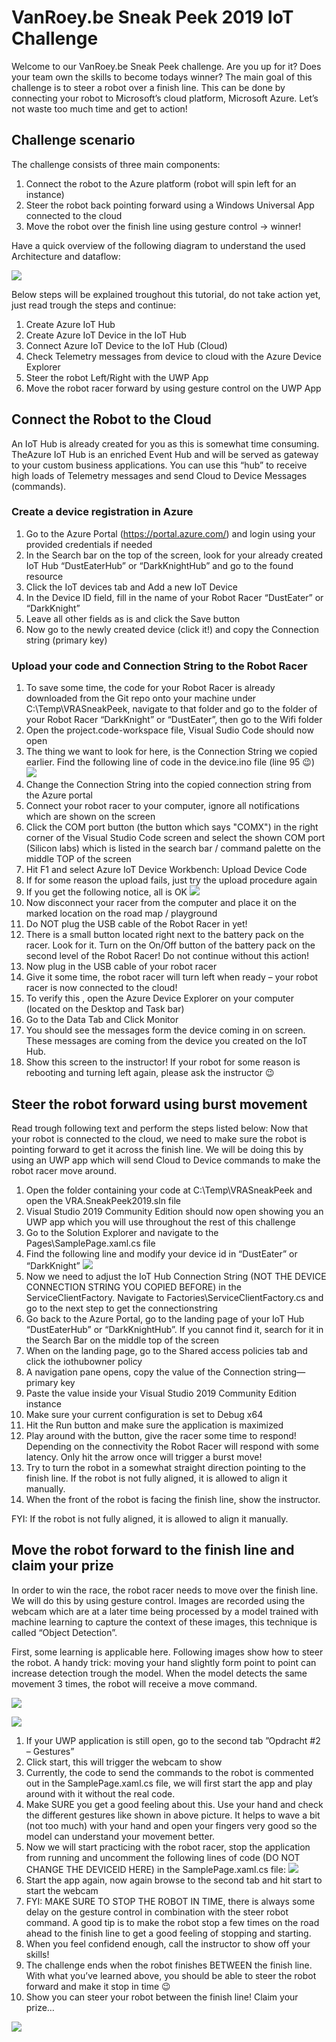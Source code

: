 # VanRoey.be Sneak Peek 2019 IoT Challenge
Welcome to our VanRoey.be Sneak Peek challenge. Are you up for it? Does your team own the skills to become todays winner? 
The main goal of this challenge is to steer a robot over a finish line. This can be done by connecting your robot to Microsoft’s cloud platform, Microsoft Azure. Let’s not waste too much time and get to action!

## Challenge scenario

The challenge consists of three main components:
1.	Connect the robot to the Azure platform (robot will spin left for an instance)
2.	Steer the robot back pointing forward using a Windows Universal App connected to the cloud
3.	Move the robot over the finish line using gesture control -> winner!

Have a quick overview of the following diagram to understand the used Architecture and dataflow:

![](img/architecture.png)

Below steps will be explained troughout this tutorial, do not take action yet, just read trough the steps and continue:
1.	Create Azure IoT Hub
2.	Create Azure IoT Device in the IoT Hub
3.	Connect Azure IoT Device to the IoT Hub (Cloud)
4.	Check Telemetry messages from device to cloud with the Azure Device Explorer
5.	Steer the robot Left/Right with the UWP App
6.	Move the robot racer forward by using gesture control on the UWP App

## Connect the Robot to the Cloud

An IoT Hub is already created for you as this is somewhat time consuming. TheAzure IoT Hub is an enriched Event Hub and will be served as gateway to your custom business applications. You can use this “hub” to receive high loads of Telemetry messages and send Cloud to Device Messages (commands).

### Create a device registration in Azure
1.	Go to the Azure Portal (https://portal.azure.com/) and login using your provided credentials if needed
2.	In the Search bar on the top of the screen, look for your already created IoT Hub “DustEaterHub” or “DarkKnightHub” and go to the found resource
3.	Click the IoT devices tab and Add a new IoT Device
4.	In the Device ID field, fill in the name of your Robot Racer “DustEater” or “DarkKnight”
5.	Leave all other fields as is and click the Save button
6.	Now go to the newly created device (click it!) and copy the Connection string (primary key)

### Upload your code and Connection String to the Robot Racer
1.	To save some time, the code for your Robot Racer is already downloaded from the Git repo onto your machine under C:\Temp\VRASneakPeek, navigate to that folder and go to the folder of your Robot Racer “DarkKnight” or “DustEater”, then go to the Wifi folder
2.	Open the project.code-workspace file, Visual Sudio Code should now open
3.	The thing we want to look for here, is the Connection String we copied earlier. Find the following line of code in the device.ino file (line 95 😉)
![](img/deviceConnectionString.png)
4.	Change the Connection String into the copied connection string from the Azure portal
5.	Connect your robot racer to your computer, ignore all notifications which are shown on the screen
6.	Click the COM port button (the button which says "COMX") in the right corner of the Visual Studio Code screen and select the shown COM port (Silicon labs) which is listed in the search bar / command palette on the middle TOP of the screen
7.	Hit F1 and select Azure IoT Device Workbench: Upload Device Code
8.	If for some reason the upload fails, just try the upload procedure again
9.	If you get the following notice, all is OK
![](img/uploadReady.png)
10.	Now disconnect your racer from the computer and place it on the marked location on the road map / playground
11.	Do NOT plug the USB cable of the Robot Racer in yet!
12.	There is a small button located right next to the battery pack on the racer. Look for it. Turn on the On/Off button of the battery pack on the second level of the Robot Racer! Do not continue without this action!
13.	Now plug in the USB cable of your robot racer
14.	Give it some time, the robot racer will turn left when ready – your robot racer is now connected to the cloud!
15.	To verify this , open the Azure Device Explorer on your computer (located on the Desktop and Task bar)
16.	Go to the Data Tab and Click Monitor
17.	You should see the messages form the device coming in on screen. These messages are coming from the device you created on the IoT Hub. 
18.	Show this screen to the instructor!
If your robot for some reason is rebooting and turning left again, please ask the instructor 😉

## Steer the robot forward using burst movement
Read trough following text and perform the steps listed below:
Now that your robot is connected to the cloud, we need to make sure the robot is pointing forward to get it across the finish line. We will be doing this by using an UWP app which will send Cloud to Device commands to make the robot racer move around.

1.	Open the folder containing your code at C:\Temp\VRASneakPeek and open the VRA.SneakPeek2019.sln file
2.	Visual Studio 2019 Community Edition should now open showing you an UWP app which you will use throughout the rest of this challenge
3.	Go to the Solution Explorer and navigate to the Pages\SamplePage.xaml.cs file
4.	Find the following line and modify your device id in “DustEater” or “DarkKnight”
![](img/devId.png)
5.	Now we need to adjust the IoT Hub Connection String (NOT THE DEVICE CONNECTION STRING YOU COPIED BEFORE) in the ServiceClientFactory. Navigate to Factories\ServiceClientFactory.cs and go to the next step to get the connectionstring
6.	Go back to the Azure Portal, go to the landing page of your IoT Hub “DustEaterHub” or “DarkKnightHub”. If you cannot find it, search for it in the Search Bar on the middle top of the screen
7.	When on the landing page, go to the Shared access policies tab and click the iothubowner policy
8.	A navigation pane opens, copy the value of the Connection string—primary key
9.	Paste the value inside your Visual Studio 2019 Community Edition instance
10.	Make sure your current configuration is set to Debug x64
11.	Hit the Run button and make sure the application is maximized
12.	Play around with the button, give the racer some time to respond! Depending on the connectivity the Robot Racer will respond with some latency. Only hit the arrow once will trigger a burst move!
13.	Try to turn the robot in a somewhat straight direction pointing to the finish line. If the robot is not fully aligned, it is allowed to align it manually.
14.	When the front of the robot is facing the finish line, show the instructor. 

FYI: If the robot is not fully aligned, it is allowed to align it manually.

## Move the robot forward to the finish line and claim your prize
In order to win the race, the robot racer needs to move over the finish line. We will do this by using gesture control. Images are recorded using the webcam which are at a later time being processed by a model trained with machine learning to capture the context of these images, this technique is called “Object Detection”.

First, some learning is applicable here. Following images show how to steer the robot. A handy trick: moving your hand slightly form point to point can increase detection trough the model. When the model detects the same movement 3 times, the robot will receive a move command.

![](img/moveForward.png)

![](img/stopMoving.png)

1.	If your UWP application is still open, go to the second tab ”Opdracht #2 – Gestures”
2.	Click start, this will trigger the webcam to show
3.	Currently, the code to send the commands to the robot is commented out in the SamplePage.xaml.cs file, we will first start the app and play around with it without the real code.
4.	Make SURE you get a good feeling about this. Use your hand and check the different gestures like shown in above picture. It helps to wave a bit (not too much) with your hand and open your fingers very good so the model can understand your movement better. 
5.	Now we will start practicing with the robot racer, stop the application from running and uncomment the following lines of code (DO NOT CHANGE THE DEVICEID HERE) in the SamplePage.xaml.cs file: 
![](img/codeCommented.png)
6.	Start the app again, now again browse to the second tab and hit start to start the webcam
7.	FYI: MAKE SURE TO STOP THE ROBOT IN TIME, there is always some delay on the gesture control in combination with the steer robot command. A good tip is to make the robot stop a few times on the road ahead to the finish line to get a good feeling of stopping and starting.
8. When you feel confidend enough, call the instructor to show off your skills!
9. The challenge ends when the robot finishes BETWEEN the finish line. With what you’ve learned above, you should be able to steer the robot forward and make it stop in time 😉
9.	Show you can steer your robot between the finish line! Claim your prize…


![](img/logo.png)


